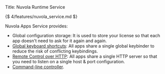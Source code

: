 Title: Nuvola Runtime Service

{$ 4/features/nuvola_service.md $}


Nuvola Apps Service provides:

  * Global configuration storage: It is used to store your license so that
    each app doesn't need to ask for it again and again.
  * [Global keyboard shortcuts](:4/keyboard_shortcuts.html): All apps share
    a single global keybinder to reduce the risk of conflicting keybindings.
  * [Remote Control over HTTP](:4/http_control.html): All apps share a single
    HTTP server so that you need to listen on a single host & port configuration.
  * [Command-line controller](:4/command_line.html).

